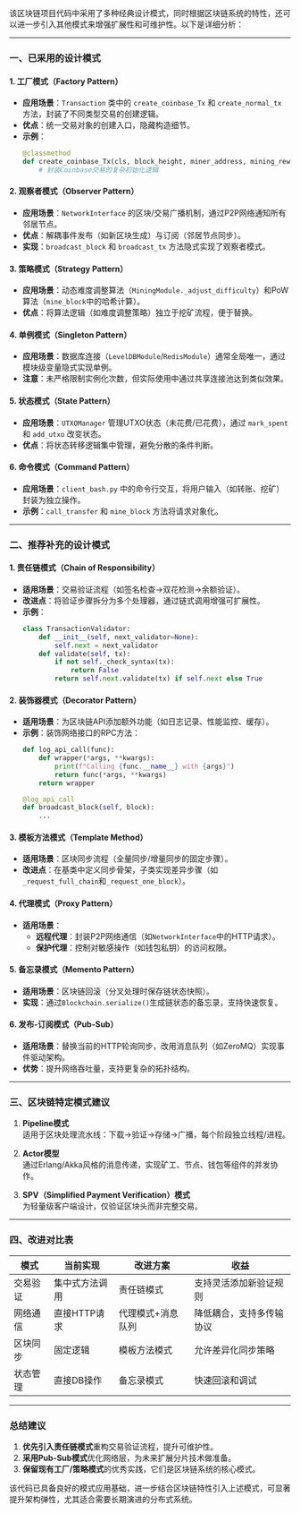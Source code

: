 该区块链项目代码中采用了多种经典设计模式，同时根据区块链系统的特性，还可以进一步引入其他模式来增强扩展性和可维护性。以下是详细分析：

---

### **一、已采用的设计模式**
#### 1. **工厂模式（Factory Pattern）**
   - **应用场景**：`Transaction` 类中的 `create_coinbase_Tx` 和 `create_normal_tx` 方法，封装了不同类型交易的创建逻辑。
   - **优点**：统一交易对象的创建入口，隐藏构造细节。
   - **示例**：
     ```python
     @classmethod
     def create_coinbase_Tx(cls, block_height, miner_address, mining_reward):
         # 封装Coinbase交易的复杂初始化逻辑
     ```

#### 2. **观察者模式（Observer Pattern）**
   - **应用场景**：`NetworkInterface` 的区块/交易广播机制，通过P2P网络通知所有邻居节点。
   - **优点**：解耦事件发布（如新区块生成）与订阅（邻居节点同步）。
   - **实现**：`broadcast_block` 和 `broadcast_tx` 方法隐式实现了观察者模式。

#### 3. **策略模式（Strategy Pattern）**
   - **应用场景**：动态难度调整算法（`MiningModule._adjust_difficulty`）和PoW算法（`mine_block`中的哈希计算）。
   - **优点**：将算法逻辑（如难度调整策略）独立于挖矿流程，便于替换。

#### 4. **单例模式（Singleton Pattern）**
   - **应用场景**：数据库连接（`LevelDBModule`/`RedisModule`）通常全局唯一，通过模块级变量隐式实现单例。
   - **注意**：未严格限制实例化次数，但实际使用中通过共享连接池达到类似效果。

#### 5. **状态模式（State Pattern）**
   - **应用场景**：`UTXOManager` 管理UTXO状态（未花费/已花费），通过 `mark_spent` 和 `add_utxo` 改变状态。
   - **优点**：将状态转移逻辑集中管理，避免分散的条件判断。

#### 6. **命令模式（Command Pattern）**
   - **应用场景**：`client_bash.py` 中的命令行交互，将用户输入（如转账、挖矿）封装为独立操作。
   - **示例**：`call_transfer` 和 `mine_block` 方法将请求对象化。

---

### **二、推荐补充的设计模式**
#### 1. **责任链模式（Chain of Responsibility）**
   - **适用场景**：交易验证流程（如签名检查→双花检测→余额验证）。
   - **改进点**：将验证步骤拆分为多个处理器，通过链式调用增强可扩展性。
   - **示例**：
     ```python
     class TransactionValidator:
         def __init__(self, next_validator=None):
             self.next = next_validator
         def validate(self, tx):
             if not self._check_syntax(tx):
                 return False
             return self.next.validate(tx) if self.next else True
     ```

#### 2. **装饰器模式（Decorator Pattern）**
   - **适用场景**：为区块链API添加额外功能（如日志记录、性能监控、缓存）。
   - **示例**：装饰网络接口的RPC方法：
     ```python
     def log_api_call(func):
         def wrapper(*args, **kwargs):
             print(f"Calling {func.__name__} with {args}")
             return func(*args, **kwargs)
         return wrapper
     
     @log_api_call
     def broadcast_block(self, block):
         ...
     ```

#### 3. **模板方法模式（Template Method）**
   - **适用场景**：区块同步流程（全量同步/增量同步的固定步骤）。
   - **改进点**：在基类中定义同步骨架，子类实现差异步骤（如`_request_full_chain`和`_request_one_block`）。

#### 4. **代理模式（Proxy Pattern）**
   - **适用场景**：
     - **远程代理**：封装P2P网络通信（如`NetworkInterface`中的HTTP请求）。
     - **保护代理**：控制对敏感操作（如钱包私钥）的访问权限。

#### 5. **备忘录模式（Memento Pattern）**
   - **适用场景**：区块链回滚（分叉处理时保存链状态快照）。
   - **实现**：通过`Blockchain.serialize()`生成链状态的备忘录，支持快速恢复。

#### 6. **发布-订阅模式（Pub-Sub）**
   - **适用场景**：替换当前的HTTP轮询同步，改用消息队列（如ZeroMQ）实现事件驱动架构。
   - **优势**：提升网络吞吐量，支持更复杂的拓扑结构。

---

### **三、区块链特定模式建议**
1. **Pipeline模式**  
   适用于区块处理流水线：下载→验证→存储→广播，每个阶段独立线程/进程。

2. **Actor模型**  
   通过Erlang/Akka风格的消息传递，实现矿工、节点、钱包等组件的并发协作。

3. **SPV（Simplified Payment Verification）模式**  
   为轻量级客户端设计，仅验证区块头而非完整交易。

---

### **四、改进对比表**
| **模式** | **当前实现**   | **改进方案**      | **收益**                 |
| -------- | -------------- | ----------------- | ------------------------ |
| 交易验证 | 集中式方法调用 | 责任链模式        | 支持灵活添加新验证规则   |
| 网络通信 | 直接HTTP请求   | 代理模式+消息队列 | 降低耦合，支持多传输协议 |
| 区块同步 | 固定逻辑       | 模板方法模式      | 允许差异化同步策略       |
| 状态管理 | 直接DB操作     | 备忘录模式        | 快速回滚和调试           |

---

### **总结建议**
1. **优先引入责任链模式**重构交易验证流程，提升可维护性。
2. **采用Pub-Sub模式**优化网络层，为未来扩展分片技术做准备。
3. **保留现有工厂/策略模式**的优秀实践，它们是区块链系统的核心模式。

该代码已具备良好的模式应用基础，进一步结合区块链特性引入上述模式，可显著提升架构弹性，尤其适合需要长期演进的分布式系统。